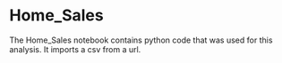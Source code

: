 # Home_Sales

The Home_Sales notebook contains python code that was used for this analysis. It imports a csv from a url.
